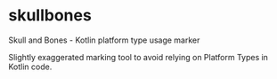 # skullbones
Skull and Bones - Kotlin platform type usage marker

Slightly exaggerated marking tool to avoid relying on Platform Types in Kotlin code.
